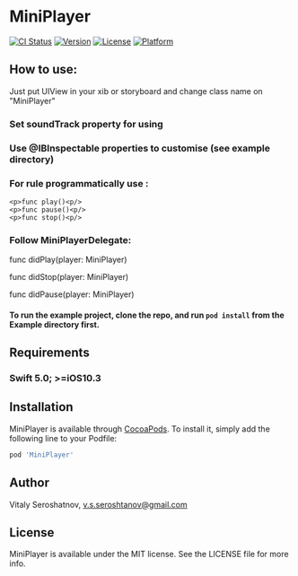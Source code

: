 # MiniPlayer

[![CI Status](https://img.shields.io/travis/3422983@gmail.com/MiniPlayer.svg?style=flat)](https://travis-ci.org/3422983@gmail.com/MiniPlayer)
[![Version](https://img.shields.io/cocoapods/v/MiniPlayer.svg?style=flat)](https://cocoapods.org/pods/MiniPlayer)
[![License](https://img.shields.io/cocoapods/l/MiniPlayer.svg?style=flat)](https://cocoapods.org/pods/MiniPlayer)
[![Platform](https://img.shields.io/cocoapods/p/MiniPlayer.svg?style=flat)](https://cocoapods.org/pods/MiniPlayer)

## How to use:

Just put UIView in your xib or storyboard and change class name on "MiniPlayer" 

### Set soundTrack property for using 

### Use @IBInspectable properties to customise (see example directory)

### For rule programmatically use :

    <p>func play()<p/>
    <p>func pause()<p/>
    <p>func stop()<p/>

### Follow MiniPlayerDelegate:

<p>func didPlay(player: MiniPlayer)<p/>
<p>func didStop(player: MiniPlayer)<p/>
<p>func didPause(player: MiniPlayer)<p/>

#### To run the example project, clone the repo, and run `pod install` from the Example directory first.


## Requirements

### Swift 5.0;  >=iOS10.3 

## Installation

MiniPlayer is available through [CocoaPods](https://cocoapods.org). To install
it, simply add the following line to your Podfile:

```ruby
pod 'MiniPlayer'
```

## Author

Vitaly Seroshatnov, v.s.seroshtanov@gmail.com

## License

MiniPlayer is available under the MIT license. See the LICENSE file for more info.


